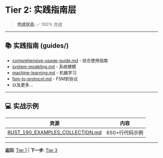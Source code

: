 # Tier 2: 实践指南层

> **完成状态**: ✅ 100% 完成

---

## 📚 实践指南 (guides/)

- [comprehensive-usage-guide.md](../guides/comprehensive-usage-guide.md) - 综合使用指南
- [system-modeling.md](../guides/system-modeling.md) - 系统建模
- [machine-learning.md](../guides/machine-learning.md) - 机器学习
- [fsm-to-protocol.md](../guides/fsm-to-protocol.md) - FSM到协议
- 以及更多...

---

## 💻 实战示例

| 资源 | 内容 |
|------|------|
| [RUST_190_EXAMPLES_COLLECTION.md](../RUST_190_EXAMPLES_COLLECTION.md) | 650+行代码示例 |

---

**返回**: [Tier 1](../tier_01_foundations/) | **下一步**: [Tier 3](../tier_03_references/)
